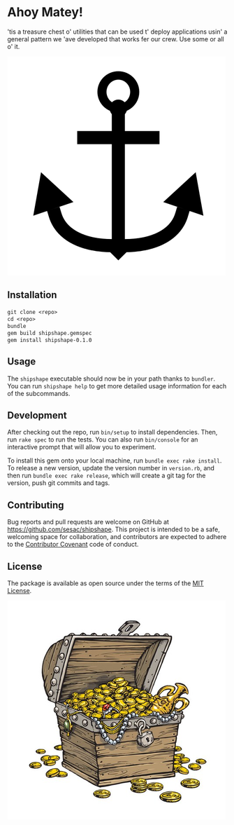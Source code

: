 # Ahoy Matey!

'tis a treasure chest o' utilities that can be used t' deploy applications usin' a general pattern we 'ave developed
that works fer our crew. Use some or all o' it.

![Anchor](docs/anchor.png)

## Installation

```console
git clone <repo>
cd <repo>
bundle
gem build shipshape.gemspec
gem install shipshape-0.1.0
```

## Usage

The `shipshape` executable should now be in your path thanks to `bundler`. You can run `shipshape help` to get more
detailed usage information for each of the subcommands.

## Development

After checking out the repo, run `bin/setup` to install dependencies. Then, run `rake spec` to run the tests. You can
also run `bin/console` for an interactive prompt that will allow you to experiment.

To install this gem onto your local machine, run `bundle exec rake install`. To release a new version, update the
version number in `version.rb`, and then run `bundle exec rake release`, which will create a git tag for the version,
push git commits and tags.

## Contributing

Bug reports and pull requests are welcome on GitHub at https://github.com/sesac/shipshape. This project is
intended to be a safe, welcoming space for collaboration, and contributors are expected to adhere to the
[Contributor Covenant](http://contributor-covenant.org) code of conduct.


## License

The package is available as open source under the terms of the [MIT License](http://opensource.org/licenses/MIT).

![Chest](docs/chest.jpg)
